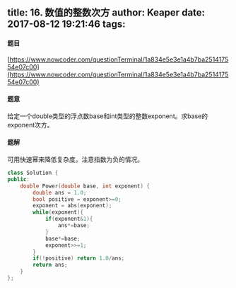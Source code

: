 title: 16. 数值的整数次方
author: Keaper
date: 2017-08-12 19:21:46
tags:
---
#### 题目
[https://www.nowcoder.com/questionTerminal/1a834e5e3e1a4b7ba251417554e07c00](https://www.nowcoder.com/questionTerminal/1a834e5e3e1a4b7ba251417554e07c00)
#### 题意
给定一个double类型的浮点数base和int类型的整数exponent。求base的exponent次方。
#### 题解
可用快速幂来降低复杂度。注意指数为负的情况。
```cpp
class Solution {
public:
    double Power(double base, int exponent) {
        double ans = 1.0;
        bool positive = exponent>=0;
        exponent = abs(exponent);
        while(exponent){
            if(exponent&1){
                ans*=base;
            }
            base*=base;
            exponent>>=1;
        }
        if(!positive) return 1.0/ans;
        return ans;
    }
};
```